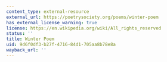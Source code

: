 ```yaml
---
content_type: external-resource
external_url: https://poetrysociety.org/poems/winter-poem
has_external_license_warning: true
license: https://en.wikipedia.org/wiki/All_rights_reserved
status: ''
title: Winter Poem
uid: 9d6f0df3-b27f-4716-84d1-705aa8b78e8a
wayback_url: ''
---
```

